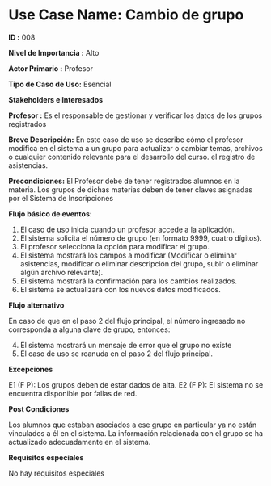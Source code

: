 # Use Case Name: Cambio de grupo

**ID :** 008

**Nivel de Importancia :** Alto

**Actor Primario :** Profesor 

**Tipo de Caso de Uso:** Esencial

**Stakeholders e Interesados**

**Profesor :** Es el responsable de gestionar y verificar los datos de los grupos registrados

**Breve Descripción:** En este caso de uso se describe cómo el profesor modifica en el sistema a un grupo para actualizar o cambiar temas, archivos o cualquier contenido relevante para el desarrollo del curso. el registro de asistencias.

**Precondiciones:** El Profesor debe de tener registrados alumnos en la materia.
Los grupos de dichas materias deben de tener claves asignadas por el Sistema de Inscripciones

**Flujo básico de eventos:**
 
1. 	El caso de uso inicia cuando un profesor accede a la aplicación.
2. 	El sistema solicita el número de grupo (en formato 9999, cuatro dígitos). 	
3. 	El profesor selecciona la opción para modificar el grupo. 
4.	El sistema mostrará los campos a modificar (Modificar o eliminar asistencias, modificar o eliminar descripción del grupo, subir o eliminar algún archivo relevante).
6.	El sistema mostrará la confirmación para los cambios realizados.
7. 	El sistema se actualizará con los nuevos datos modificados.
 
**Flujo alternativo**
 
En caso de que en el paso 2 del flujo principal, el número ingresado no corresponda a alguna clave de grupo, entonces:

4.   El sistema mostrará un mensaje de error que el grupo no existe 
5.   El caso de uso se reanuda en el paso 2 del flujo principal.


**Excepciones**

E1 (F P): Los grupos deben de estar dados de alta.
E2 (F P): El sistema no se encuentra disponible por fallas de red.

  
**Post Condiciones**

Los alumnos que estaban asociados a ese grupo en particular ya no están vinculados a él en el sistema.
La información relacionada con el grupo se ha actualizado adecuadamente en el sistema.


**Requisitos especiales**

No hay requisitos especiales
